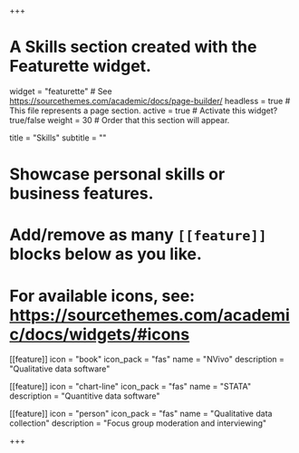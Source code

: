 +++
# A Skills section created with the Featurette widget.
widget = "featurette"  # See https://sourcethemes.com/academic/docs/page-builder/
headless = true  # This file represents a page section.
active = true  # Activate this widget? true/false
weight = 30  # Order that this section will appear.

title = "Skills"
subtitle = ""

# Showcase personal skills or business features.
# 
# Add/remove as many `[[feature]]` blocks below as you like.
# 
# For available icons, see: https://sourcethemes.com/academic/docs/widgets/#icons

[[feature]]
  icon = "book"
  icon_pack = "fas"
  name = "NVivo"
  description = "Qualitative data software"
  
[[feature]]
  icon = "chart-line"
  icon_pack = "fas"
  name = "STATA"
  description = "Quantitive data software"  
  
[[feature]]
  icon = "person"
  icon_pack = "fas"
  name = "Qualitative data collection"
  description = "Focus group moderation and interviewing"

+++
